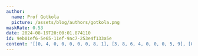 ```yaml
---
author:
  name: Prof Gotkola
  picture: /assets/blog/authors/gotkola.png
maskRate: 0.53
date: 2024-08-19T20:00:01.874110
id: 9eb01ef6-5e65-11ef-9ac7-253e4f133a5e
content: '[[0, 4, 0, 0, 0, 0, 0, 8, 1], [3, 8, 6, 4, 0, 0, 0, 5, 9], [0, 0, 5, 0, 0, 7, 4, 0, 6], [0, 0, 0, 8, 1, 0, 0, 7, 5], [5, 6, 0, 9, 7, 0, 0, 0, 4], [0, 0, 0, 2, 6, 5, 0, 9, 0], [4, 2, 0, 1, 0, 0, 5, 0, 8], [6, 0, 9, 7, 0, 0, 0, 0, 2], [8, 0, 0, 6, 0, 0, 9, 0, 7]]'
---
```

